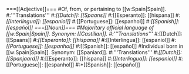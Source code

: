 ===[[Adjective]]===
#Of, from, or pertaining to [[w:Spain|Spain]].
#:'''Translations'''
#:*[[Dutch]]: [[Spaans]]
#:*[[Esperanto]]: [[hispana]]
#:*[[Interlingua]]: [[espaniol]]
#:*[[Portuguese]]: [[espanhol]]
#:*[[Spanish]]: [[español]]
===[[Noun]]===
#Majoritary official language of [[w:Spain|Spain]]. Synonym: [[Castilian]].
#:'''Translations'''
#:*[[Dutch]]: [[Spaans]]
#:*[[Esperanto]]: [[hispana]]
#:*[[Interlingua]]: [[espaniol]]
#:*[[Portuguese]]: [[espanhol]]
#:*[[Spanish]]: [[español]]
#Individual born in [[w:Spain|Spain]]. Synonym: [[Spaniard]].
#:'''Translations'''
#:*[[Dutch]]: [[Spanjaard]]
#:*[[Esperanto]]: [[hispana]]
#:*[[Interlingua]]: [[espaniol]]
#:*[[Portuguese]]: [[espanhol]]
#:*[[Spanish]]: [[español]]